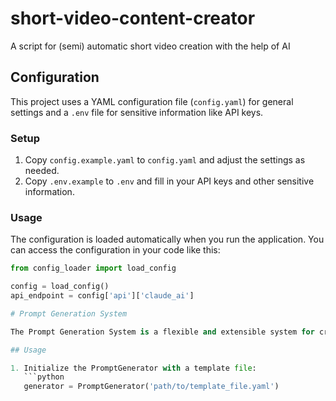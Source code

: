 # short-video-content-creator
A script for (semi) automatic short video creation with the help of AI

## Configuration

This project uses a YAML configuration file (`config.yaml`) for general settings and a `.env` file for sensitive information like API keys.

### Setup

1. Copy `config.example.yaml` to `config.yaml` and adjust the settings as needed.
2. Copy `.env.example` to `.env` and fill in your API keys and other sensitive information.

### Usage

The configuration is loaded automatically when you run the application. You can access the configuration in your code like this:

```python
from config_loader import load_config

config = load_config()
api_endpoint = config['api']['claude_ai']

# Prompt Generation System

The Prompt Generation System is a flexible and extensible system for creating prompts for AI models. It uses template files to generate prompts based on input parameters.

## Usage

1. Initialize the PromptGenerator with a template file:
   ```python
   generator = PromptGenerator('path/to/template_file.yaml')